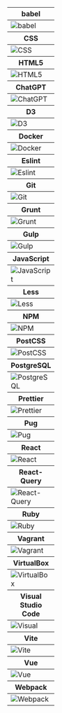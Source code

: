 <table>
<thead>
<tr>
<th width=20 height=20>
babel
</th>
</tr>
</thead>
<tbody>
<tr>
<td width=20 height=20>
<img src=https://github.com/AndriiKot/___Icons__and__Links___/blob/main/icons/babel.svg alt=babel>
</td>
</tr>
</tbody>
<thead>
<tr>
<th width=20 height=20>
CSS
</th>
</tr>
</thead>
<tbody>
<tr>
<td width=20 height=20>
<img src=https://github.com/AndriiKot/___Icons__and__Links___/blob/main/icons/css.svg alt=CSS>
</td>
</tr>
</tbody>
<thead>
<tr>
<th width=20 height=20>
HTML5
</th>
</tr>
</thead>
<tbody>
<tr>
<td width=20 height=20>
<img src=https://github.com/AndriiKot/___Icons__and__Links___/blob/main/icons/html.svg alt=HTML5>
</td>
</tr>
</tbody>
<thead>
<tr>
<th width=20 height=20>
ChatGPT
</th>
</tr>
</thead>
<tbody>
<tr>
<td width=20 height=20>
<img src=https://github.com/AndriiKot/___Icons__and__Links___/blob/main/icons/chatgpt.svg alt=ChatGPT>
</td>
</tr>
</tbody>
<thead>
<tr>
<th width=20 height=20>
D3
</th>
</tr>
</thead>
<tbody>
<tr>
<td width=20 height=20>
<img src=https://github.com/AndriiKot/___Icons__and__Links___/blob/main/icons/d3.svg alt=D3>
</td>
</tr>
</tbody>
<thead>
<tr>
<th width=20 height=20>
Docker
</th>
</tr>
</thead>
<tbody>
<tr>
<td width=20 height=20>
<img src=https://github.com/AndriiKot/___Icons__and__Links___/blob/main/icons/docker.svg alt=Docker>
</td>
</tr>
</tbody>
<thead>
<tr>
<th width=20 height=20>
Eslint
</th>
</tr>
</thead>
<tbody>
<tr>
<td width=20 height=20>
<img src=https://github.com/AndriiKot/___Icons__and__Links___/blob/main/icons/eslint.svg alt=Eslint>
</td>
</tr>
</tbody>
<thead>
<tr>
<th width=20 height=20>
Git
</th>
</tr>
</thead>
<tbody>
<tr>
<td width=20 height=20>
<img src=https://github.com/AndriiKot/___Icons__and__Links___/blob/main/icons/git.svg alt=Git>
</td>
</tr>
</tbody>
<thead>
<tr>
<th width=20 height=20>
Grunt
</th>
</tr>
</thead>
<tbody>
<tr>
<td width=20 height=20>
<img src=https://github.com/AndriiKot/___Icons__and__Links___/blob/main/icons/grunt.svg alt=Grunt>
</td>
</tr>
</tbody>
<thead>
<tr>
<th width=20 height=20>
Gulp
</th>
</tr>
</thead>
<tbody>
<tr>
<td width=20 height=20>
<img src=https://github.com/AndriiKot/___Icons__and__Links___/blob/main/icons/gulp.svg alt=Gulp>
</td>
</tr>
</tbody>
<thead>
<tr>
<th width=20 height=20>
JavaScript
</th>
</tr>
</thead>
<tbody>
<tr>
<td width=20 height=20>
<img src=https://github.com/AndriiKot/___Icons__and__Links___/blob/main/icons/javascript-1.svg alt=JavaScript>
</td>
</tr>
</tbody>
<thead>
<tr>
<th width=20 height=20>
Less
</th>
</tr>
</thead>
<tbody>
<tr>
<td width=20 height=20>
<img src=https://github.com/AndriiKot/___Icons__and__Links___/blob/main/icons/less.svg alt=Less>
</td>
</tr>
</tbody>
<thead>
<tr>
<th width=20 height=20>
NPM
</th>
</tr>
</thead>
<tbody>
<tr>
<td width=20 height=20>
<img src=https://github.com/AndriiKot/___Icons__and__Links___/blob/main/icons/npm.svg alt=NPM>
</td>
</tr>
</tbody>
<thead>
<tr>
<th width=20 height=20>
PostCSS
</th>
</tr>
</thead>
<tbody>
<tr>
<td width=20 height=20>
<img src=https://github.com/AndriiKot/___Icons__and__Links___/blob/main/icons/postcss.svg alt=PostCSS>
</td>
</tr>
</tbody>
<thead>
<tr>
<th width=20 height=20>
PostgreSQL
</th>
</tr>
</thead>
<tbody>
<tr>
<td width=20 height=20>
<img src=https://github.com/AndriiKot/___Icons__and__Links___/blob/main/icons/postgresql.svg alt=PostgreSQL>
</td>
</tr>
</tbody>
<thead>
<tr>
<th width=20 height=20>
Prettier
</th>
</tr>
</thead>
<tbody>
<tr>
<td width=20 height=20>
<img src=https://github.com/AndriiKot/___Icons__and__Links___/blob/main/icons/prettier.svg alt=Prettier>
</td>
</tr>
</tbody>
<thead>
<tr>
<th width=20 height=20>
Pug
</th>
</tr>
</thead>
<tbody>
<tr>
<td width=20 height=20>
<img src=https://github.com/AndriiKot/___Icons__and__Links___/blob/main/icons/pug.svg alt=Pug>
</td>
</tr>
</tbody>
<thead>
<tr>
<th width=20 height=20>
React
</th>
</tr>
</thead>
<tbody>
<tr>
<td width=20 height=20>
<img src=https://github.com/AndriiKot/___Icons__and__Links___/blob/main/icons/react.svg alt=React>
</td>
</tr>
</tbody>
<thead>
<tr>
<th width=20 height=20>
React-Query
</th>
</tr>
</thead>
<tbody>
<tr>
<td width=20 height=20>
<img src=https://github.com/AndriiKot/___Icons__and__Links___/blob/main/icons/react-query.svg alt=React-Query>
</td>
</tr>
</tbody>
<thead>
<tr>
<th width=20 height=20>
Ruby
</th>
</tr>
</thead>
<tbody>
<tr>
<td width=20 height=20>
<img src=https://github.com/AndriiKot/___Icons__and__Links___/blob/main/icons/ruby.svg alt=Ruby>
</td>
</tr>
</tbody>
<thead>
<tr>
<th width=20 height=20>
Vagrant
</th>
</tr>
</thead>
<tbody>
<tr>
<td width=20 height=20>
<img src=https://github.com/AndriiKot/___Icons__and__Links___/blob/main/icons/vagrant.svg alt=Vagrant>
</td>
</tr>
</tbody>
<thead>
<tr>
<th width=20 height=20>
VirtualBox
</th>
</tr>
</thead>
<tbody>
<tr>
<td width=20 height=20>
<img src=https://github.com/AndriiKot/___Icons__and__Links___/blob/main/icons/virtualbox.svg alt=VirtualBox>
</td>
</tr>
</tbody>
<thead>
<tr>
<th width=20 height=20>
Visual Studio Code
</th>
</tr>
</thead>
<tbody>
<tr>
<td width=20 height=20>
<img src=https://github.com/AndriiKot/___Icons__and__Links___/blob/main/icons/visual-studio-code.svg alt=Visual Studio Code>
</td>
</tr>
</tbody>
<thead>
<tr>
<th width=20 height=20>
Vite
</th>
</tr>
</thead>
<tbody>
<tr>
<td width=20 height=20>
<img src=https://github.com/AndriiKot/___Icons__and__Links___/blob/main/icons/vitejs.svg alt=Vite>
</td>
</tr>
</tbody>
<thead>
<tr>
<th width=20 height=20>
Vue
</th>
</tr>
</thead>
<tbody>
<tr>
<td width=20 height=20>
<img src=https://github.com/AndriiKot/___Icons__and__Links___/blob/main/icons/vue.svg alt=Vue>
</td>
</tr>
</tbody>
<thead>
<tr>
<th width=20 height=20>
Webpack
</th>
</tr>
</thead>
<tbody>
<tr>
<td width=20 height=20>
<img src=https://github.com/AndriiKot/___Icons__and__Links___/blob/main/icons/webpack.svg alt=Webpack>
</td>
</tr>
</tbody>
</table>
